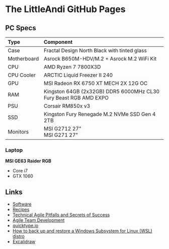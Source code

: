 # The LittleAndi GitHub Pages

## PC Specs

| Type        | Component                                                        |
| :---------- | :--------------------------------------------------------------- |
| Case        | Fractal Design North Black with tinted glass                     |
| Motherboard | Asrock B650M-HDV/M.2 + Asrock M.2 WiFi Kit                       |
| CPU         | AMD Ryzen 7 7800X3D                                              |
| CPU Cooler  | ARCTIC Liquid Freezer II 240                                     |
| GPU         | MSI Radeon RX 6750 XT MECH 2X 12G OC                             |
| RAM         | Kingston 64GB (2x32GB) DDR5 6000MHz CL30 Fury Beast RGB AMD EXPO |
| PSU         | Corsair RM850x v3                                                |
| SSD         | Kingston Fury Renegade M.2 NVMe SSD Gen 4 2TB                    |
| Monitors    | MSI G2712 27"<br>MSI G271 27"                                    |

### Laptop

**MSI GE63 Raider RGB**

- Core i7
- GTX 1060

## Links

- [Software](./software.md)
- [Recipes](./recipes.md)
- [Technical Agile Pitfalls and Secrets of Success](https://www.youtube.com/watch?v=jxXwm2D3S20)
- [Agile Team Development](https://proagile.se/teams)
- [quicktype.io](https://app.quicktype.io/)
- [How to back up and restore a Windows Subsystem for Linux (WSL) distro](https://www.xda-developers.com/how-back-up-restore-wsl/)
- [Excalidraw](https://excalidraw.com/)
